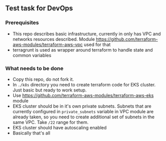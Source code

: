 ## Test task for DevOps 

### Prerequisites
- This repo describes basic infrastructure, currently in only has VPC and networks resources described. Module https://github.com/terraform-aws-modules/terraform-aws-vpc used for that
- terragrunt is used as wrapper around terraform to handle state and common variables

### What needs to be done
- Copy this repo, do not fork it.
- In `./k8s` directory you need to create terraform code for EKS cluster. Just basic but ready to work setup.
- Use https://github.com/terraform-aws-modules/terraform-aws-eks module
- EKS cluster should be in it's own private subnets. Subnets that are currently configured in `private_subnets` variable in VPC module are already taken, so you need to create additional set of subnets in the same VPC. Take `/22` range for them.
- EKS cluster should have autoscaling enabled
- Basically that's all

